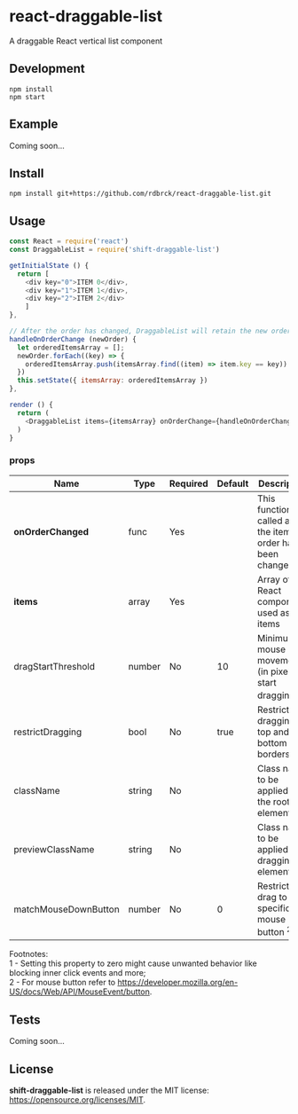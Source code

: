 # react-draggable-list
A draggable React vertical list component

## Development

```
npm install
npm start
```

## Example

Coming soon...

## Install

```
npm install git+https://github.com/rdbrck/react-draggable-list.git
```

## Usage

```js
const React = require('react')
const DraggableList = require('shift-draggable-list')

getInitialState () {
  return [
    <div key="0">ITEM 0</div>,
    <div key="1">ITEM 1</div>,
    <div key="2">ITEM 2</div>
    ]
},

// After the order has changed, DraggableList will retain the new order unless new props are passed
handleOnOrderChange (newOrder) {
  let orderedItemsArray = [];
  newOrder.forEach((key) => {
    orderedItemsArray.push(itemsArray.find((item) => item.key == key))
  })
  this.setState({ itemsArray: orderedItemsArray })
},

render () {
  return (
    <DraggableList items={itemsArray} onOrderChange={handleOnOrderChange}/>
  )
}
```

### props

Name                 | Type   | Required | Default | Description
-------------------- | -------| -------- | ------- | -------------------------------------------------------------
**onOrderChanged**   | func   | Yes      |         | This function is called after the items order has been changed
**items**            | array  | Yes      |         | Array of React components used as list items
dragStartThreshold   | number | No       | 10      | Minimum mouse movement (in pixels) to start dragging <sup>1</sup>
restrictDragging     | bool   | No       | true    | Restrict dragging to top and bottom borders
className            | string | No       |         | Class name to be applied to the root element
previewClassName     | string | No       |         | Class name to be applied to a dragging element
matchMouseDownButton | number | No       | 0       | Restrict drag to specific mouse button <sup>2</sup>

Footnotes:<br />
1 - Setting this property to zero might cause unwanted behavior like blocking inner click events and more;<br />
2 - For mouse button refer to https://developer.mozilla.org/en-US/docs/Web/API/MouseEvent/button.

## Tests

Coming soon...

## License

**shift-draggable-list** is released under the MIT license: https://opensource.org/licenses/MIT.